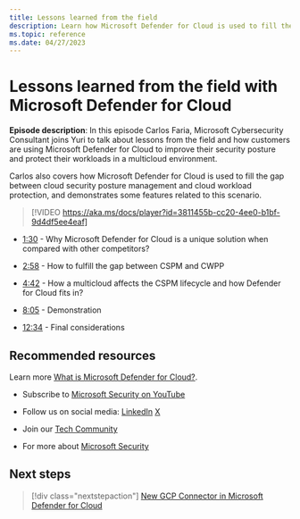 ```yaml
---
title: Lessons learned from the field
description: Learn how Microsoft Defender for Cloud is used to fill the gap between cloud security posture management and cloud workload protection.
ms.topic: reference
ms.date: 04/27/2023
---
```


# Lessons learned from the field with Microsoft Defender for Cloud

**Episode description**: In this episode Carlos Faria, Microsoft Cybersecurity Consultant joins Yuri to talk about lessons from the field and how customers are using Microsoft Defender for Cloud to improve their security posture and protect their workloads in a multicloud environment.

Carlos also covers how Microsoft Defender for Cloud is used to fill the gap between cloud security posture management and cloud workload protection, and demonstrates some features related to this scenario.

> [!VIDEO https://aka.ms/docs/player?id=3811455b-cc20-4ee0-b1bf-9d4df5ee4eaf]

- [1:30](/shows/mdc-in-the-field/lessons-from-the-field#time=01m30s) - Why Microsoft Defender for Cloud is a unique solution when compared with other competitors?

- [2:58](/shows/mdc-in-the-field/lessons-from-the-field#time=02m58s) - How to fulfill the gap between CSPM and CWPP

- [4:42](/shows/mdc-in-the-field/lessons-from-the-field#time=04m42s) - How a multicloud affects the CSPM lifecycle and how Defender for Cloud fits in?

- [8:05](/shows/mdc-in-the-field/lessons-from-the-field#time=08m05s) - Demonstration

- [12:34](/shows/mdc-in-the-field/lessons-from-the-field#time=12m34s) - Final considerations

## Recommended resources
  
Learn more [What is Microsoft Defender for Cloud?](defender-for-cloud-introduction.md).

- Subscribe to [Microsoft Security on YouTube](https://www.youtube.com/playlist?list=PL3ZTgFEc7LysiX4PfHhdJPR7S8mGO14YS)

- Follow us on social media:
  [LinkedIn](https://www.linkedin.com/showcase/microsoft-security/posts/)
  [X](https://x.com/msftsecurity)

- Join our [Tech Community](https://aka.ms/SecurityTechCommunity)

- For more about [Microsoft Security](https://msft.it/6002T9HQY)

## Next steps

> [!div class="nextstepaction"]
> [New GCP Connector in Microsoft Defender for Cloud](episode-seven.md)
